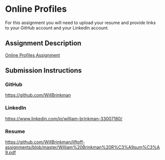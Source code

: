 # Online Profiles
For this assignment you will need to upload your resume and provide links to your GitHub account and your LinkedIn account.

## Assignment Description
[Online Profiles Assignment](https://education.launchcode.org/liftoff/modules/assignments/online-profiles)

## Submission Instructions
 
### GitHub
https://github.com/WillBrinkman

### LinkedIn
https://www.linkedin.com/in/william-brinkman-33007180/

### Resume
https://github.com/WillBrinkman/liftoff-assignments/blob/master/William%20Brinkman%20R%C3%A9sum%C3%A9.pdf
